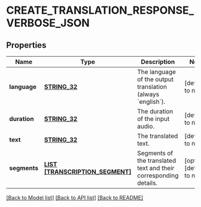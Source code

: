 # CREATE_TRANSLATION_RESPONSE_VERBOSE_JSON

## Properties
Name | Type | Description | Notes
------------ | ------------- | ------------- | -------------
**language** | [**STRING_32**](STRING_32.md) | The language of the output translation (always &#x60;english&#x60;). | [default to null]
**duration** | [**STRING_32**](STRING_32.md) | The duration of the input audio. | [default to null]
**text** | [**STRING_32**](STRING_32.md) | The translated text. | [default to null]
**segments** | [**LIST [TRANSCRIPTION_SEGMENT]**](TranscriptionSegment.md) | Segments of the translated text and their corresponding details. | [optional] [default to null]

[[Back to Model list]](../README.md#documentation-for-models) [[Back to API list]](../README.md#documentation-for-api-endpoints) [[Back to README]](../README.md)


